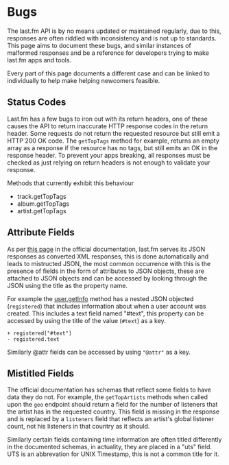 # Bugs
The last.fm API is by no means updated or maintained regularly, due to this, responses are often riddled with inconsistency and is not up to standards. This page aims to document these bugs, and similar instances of malformed responses and be a reference for developers trying to make last.fm apps and tools.

Every part of this page documents a different case and can be linked to individually to help make helping newcomers feasible.

## Status Codes
Last.fm has a few bugs to iron out with its return headers, one of these causes the API to return inaccurate HTTP response codes in the return header. Some requests do not return the requested resource but still emit a HTTP 200 OK code.
The `getTopTags` method for example, returns an empty array as a response if the resource has no tags, but still emits an OK in the response header. 
To prevent your apps breaking, all responses must be checked as just relying on return headers is not enough to validate your response.

Methods that currently exhibit this behaviour
- track.getTopTags
- album.getTopTags
- artist.getTopTags

## Attribute Fields
As per [this page](https://www.last.fm/api/rest) in the official documentation, last.fm serves its JSON responses as converted XML responses, this is done automatically and leads to mistructed JSON, the most common occurrence with this is the presence of fields in the form of attributes to JSON objects, these are attached to JSON objects and can be accessed by looking through the JSON using the title as the property name.

For example the [user.getInfo](https://lastfm-docs.github.io/api-docs/user/getInfo/) method has a nested JSON objected (`registered`) that includes information about when a user account was created. This includes a text
 field named "#text", this property can be accessed by using the title of the value (`#text`) as a key.
```
+ registered["#text"]
- registered.text
```

Similarly @attr fields can be accessed by using `"@attr"` as a key.

## Mistitled Fields
The official documentation has schemas that reflect some fields to have data they do not. For example, the `getTopArtists` methods when called upon the `geo` endpoint should return a field for the number of listeners that the artist has in the requested country. This field is missing in the response and is replaced by a `listeners` field that reflects an artist's global listener count, not his listeners in that country as it should.

Similarly certain fields containing time information are often titled differently in the documented schemas, in actuality, they are placed in a "uts" field. UTS is an abbrevation for UNIX Timestamp, this is not a common title for it.
